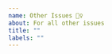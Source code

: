 ```yaml
---
name: Other Issues 🤷‍♀️
about: For all other issues
title: ""
labels: ""
---
```


<!--
  Please provide enough detail. This info allows CIVIC heroes to do the good work!

  Before opening a new issue, please search existing issues: https://github.com/hackoregon/openelections/issues
-->
